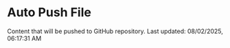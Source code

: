 # Auto Push File

Content that will be pushed to GitHub repository.
Last updated: 08/02/2025, 06:17:31 AM
